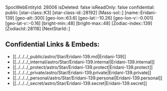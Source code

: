 ﻿---
location: [-10.26,-63.6,300]
type: Star
tags:
- astro/Star

---
SpocWebEntityId: 28006
isDeleted: false
isReadOnly: false
confidential: public
[star-class::K3]
[star-class-id::28192]
[Mass-sol::]
[name::Eridani-139]
[geo-alt::300]
[geo-lon::63.6]
[geo-lat::-10.26]
[geo-lon-v::-0.001]
[geo-lat-v::-0.16]
[bright-min::48]
[bright-max::48]
[Zodiac-index::139]
[ZodiacId::28118]
[NextStarId::]



## Confidential Links & Embeds: 
- [[../../../_public/astro/Star/Eridani-139.md|Eridani-139]] 
- [[../../../_internal/astro/Star/Eridani-139.internal|Eridani-139.internal]] 
- [[../../../_protect/astro/Star/Eridani-139.protect|Eridani-139.protect]] 
- [[../../../_private/astro/Star/Eridani-139.private|Eridani-139.private]] 
- [[../../../_personal/astro/Star/Eridani-139.personal|Eridani-139.personal]] 
- [[../../../_secret/astro/Star/Eridani-139.secret|Eridani-139.secret]]

